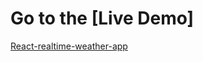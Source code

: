 # Go to the [Live Demo]

[React-realtime-weather-app](https://louislin511986.github.io/React-realtime-weather-app/)